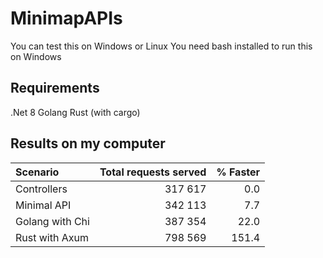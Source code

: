 # MinimapAPIs

You can test this on Windows or Linux
You need bash installed to run this on Windows

## Requirements

.Net 8
Golang
Rust (with cargo)

## Results on my computer

| Scenario        | Total requests served | % Faster |
| :-------------- | --------------------: | -------: |
| Controllers     |               317 617 |      0.0 |
| Minimal API     |               342 113 |      7.7 |
| Golang with Chi |               387 354 |     22.0 |
| Rust with Axum  |               798 569 |    151.4 |
